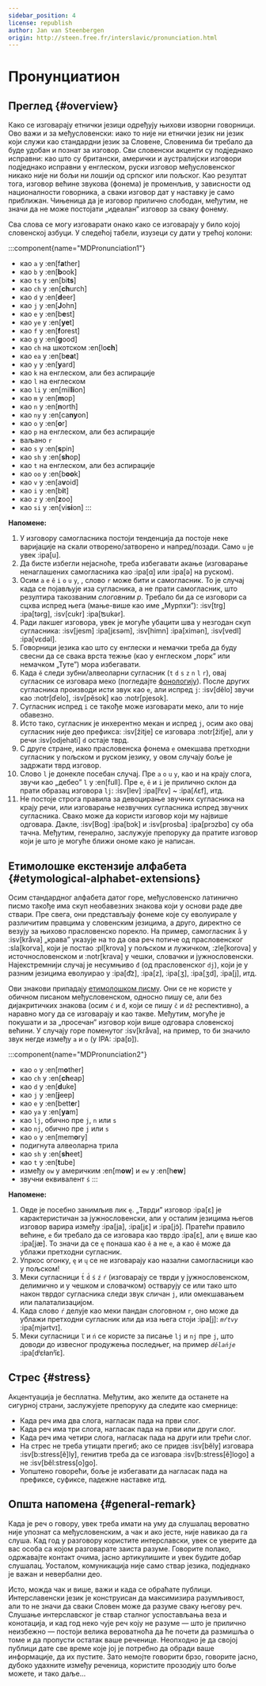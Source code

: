 ```yaml
---
sidebar_position: 4
license: republish
author: Jan van Steenbergen
origin: http://steen.free.fr/interslavic/pronunciation.html
---
```


# Пронунциатион

## Преглед \{#overview}

Како се изговарају етнички језици одређују њихови изворни говорници. Ово важи и за међусловенски: иако то није ни етнички језик ни језик који служи као стандардни језик за Словене, Словенима би требало да буде удобан и познат за изговор. Сви словенски акценти су подједнако исправни: као што су британски, амерички и аустралијски изговори подједнако исправни у енглеском, руски изговор међусловенског никако није ни бољи ни лошији од српског или пољског. Као резултат тога, изговор већине звукова (фонема) је променљив, у зависности од националности говорника, а сваки изговор дат у наставку је само приближан. Чињеница да је изговор прилично слободан, међутим, не значи да не може постојати „идеалан” изговор за сваку фонему.

Сва слова се могу изговарати онако како се изговарају у било којој словенској азбуци. У следећој табели, изузеци су дати у трећој колони:

:::component{name="MDPronunciation1"}
- као `a` у :en[f**a**ther]
- као `b` у :en[**b**ook]
- као `ts` у :en[bi**ts**]
- као `ch` у :en[**ch**urch]
- као `d` у :en[**d**eer]
- као `j` у :en[**J**ohn]
- као `e` у :en[b**e**st]
- као `ye` у :en[**ye**t]
- као `f` у :en[**f**orest]
- као `g` у :en[**g**ood]
- као `ch` на шкотском :en[lo**ch**]
- као `ea` у :en[b**ea**t]
- као `y` у :en[**y**ard]
- као `k` на енглеском, али без аспирације
- као `l` на енглеском
- као `li` у :en[mil**li**on]
- као `m` у :en[**m**op]
- као `n` у :en[**n**orth]
- као `ny` у :en[ca**ny**on]
- као `o` у :en[**o**r]
- као `p` на енглеском, али без аспирације
- ваљано `r`
- као `s` у :en[**s**pin]
- као `sh` у :en[**sh**op]
- као `t` на енглеском, али без аспирације
- као `oo` у :en[b**oo**k]
- као `v` у :en[a**v**oid]
- као `i` у :en[b**i**t]
- као `z` у :en[**z**oo]
- као `si` у :en[vi**si**on]
:::

**Напомене:**

1. У изговору самогласника постоји тенденција да постоје неке варијације на скали отворено/затворено и напред/позади. Само `u` је увек :ipa[u].
2. Да бисте избегли нејасноће, треба избегавати акање (изговарање ненаглашених самогласника као :ipa[ɑ] или :ipa[ə] на руском).
3. Осим `a` `e` `ě` `i` `o` `u` `y`, , слово `r` може бити и самогласник. То је случај када се појављује иза сугласника, а не прати самогласник, што резултира такозваним _слоговним р_. Требало би да се изговори са сцхва испред њега (мање-више као име „Мурпхи”): :isv[trg] :ipa[tərg], :isv[cukr] :ipa[ʦukər].
4. Ради лакшег изговора, увек је могуће убацити шва у незгодан скуп сугласника: :isv[jesm] :ipa[jɛsǝm], :isv[himn] :ipa[ximǝn], :isv[vedl] :ipa[vɛdǝl].
5. Говорници језика као што су енглески и немачки треба да буду свесни да се свака врста тежње (као у енглеском „порк” или немачком „Туте”) мора избегавати.
6. Када `ě` следи зубни/алвеоларни сугласник (`t` `d` `s` `z` `n` `l` `r`), овај сугласник се изговара меко (погледајте [фонологију][1]). После других сугласника производи исти звук као `e`, али испред `j`: :isv[dělo] звучи као :notr[ďelo], :isv[pěsok]  као :notr[pjesok].
7. Сугласник испред `i` се такође може изговарати меко, али то није обавезно.
8. Исто тако, сугласник је инхерентно мекан и испред `j`, осим ако овај сугласник није део префикса: :isv[žitje] се изговара :notr[žiťje], али у речи :isv[odjehati] `d` остаје тврд.
9. С друге стране, иако прасловенска фонема `e` омекшава претходни сугласник у пољском и руском језику, у овом случају боље је задржати тврд изговор.
10. Слово `l` је донекле посебан случај. Пре `a` `o` `u` `y`,  као и на крају слога, звучи као „дебео” `l` у :en[full]. Пре `e`, `ě`  и `i` је прилично склон да прати образац изговора `lj`: :isv[lev] :ipa[lʲɛv]  \~ :ipa[ʎɛf], итд.
11. Не постоје строга правила за девоцирање звучних сугласника на крају речи, или изговарање незвучних сугласника испред звучних сугласника. Свако може да користи изговор који му највише одговара. Дакле, :isv[Bog] :ipa[bɔk]  и :isv[prosba] :ipa[prɔzbɑ]  су оба тачна. Међутим, генерално, заслужује препоруку да пратите изговор који је што је могуће ближи ономе како је написан.

## Етимолошке екстензије алфабета \{#etymological-alphabet-extensions}

Осим стандардног алфабета датог горе, међусловенско латинично писмо такође има скуп необавезних знакова који у основи раде две ствари. Пре свега, они представљају фонеме које су еволуирале у различитим правцима у словенским језицима, а друго, директно се везују за њихово прасловенско порекло. На пример, самогласник `å` у :isv[kråva] „крава” указује на то да ова реч потиче од прасловенског :sla[korva], који је постао :pl[krova] у пољском и лужичком, :zle[korova] у источнословенском и :notr[krava] у чешки, словачки и јужнословенски. Најекстремнији случај је несумњиво `đ` (од прасловенског `dj`), који је у разним језицима еволуирао у :ipa[d͡z], :ipa[z], :ipa[ʒ], :ipa[ʒd], :ipa[j],  итд.

Ови знакови припадају [етимолошком писму][2]. Они се не користе у обичном писаном међусловенском, односно пишу се, али без дијакритичких знакова (осим `ć` и `đ`, који се пишу `č` и `dž` респективно), а наравно могу да се изговарају и као такве. Међутим, могуће је покушати и за „просечан” изговор који више одговара словенској већини. У случају горе поменутог :isv[kråva], на пример, то би значило звук негде између `a` и `o` (у IPA: :ipa[ɒ]).

:::component{name="MDPronunciation2"}
- као `o` у :en[m**o**ther]
- као `ch` у :en[**ch**eap]
- као `d` у :en[**d**uke]
- као `j` у :en[**j**eep]
- као `e` у :en[bett**e**r]
- као `ya` у :en[**ya**m]
- као `lj`, обично пре `j`, `n`  или `s`
- као `nj`, обично пре `j` или `s`
- као `o` у :en[mem**o**ry]
- подигнута алвеоларна трила
- као `sh` у :en[**sh**eet]
- као `t` у :en[**t**ube]
- између `ow` у америчким :en[m**ow**] и `ew` у :en[h**ew**]
- звучни еквивалент `ś`
:::

**Напомене:**

1. Овде је посебно занимљив лик `ę`. „Тврди” изговор :ipa[ɛ] је карактеристичан за јужнословенски, али у осталим језицима његов изговор варира између :ipa[ja], :ipa[jɛ]  и :ipa[jɔ̃]. Пратећи правило већине, `e` би требало да се изговара као тврдо :ipa[ɛ], али `ę` више као :ipa[jæ]. То значи да се `ę` понаша као `ě` а не `e`, а као `ě` може да ублажи претходни сугласник.
2. Упркос огонку, `ę` и `ų` се не изговарају као назални самогласници као у пољском!
3. Меки сугласници `t́` `d́` `ś` `ź` `ŕ`  (изговарају се тврди у јужнословенском, делимично и у чешком и словачком) остварују се или тако што након тврдог сугласника следи звук сличан `j`, или омекшавањем или палатализацијом.
4. Када слово `ŕ` делује као меки пандан слоговном `r`, оно може да ублажи претходни сугласник или да иза њега стоји :ipa[j]: _`mŕtvy`_ :ipa[mjǝrtvɪ].
5. Меки сугласници `ľ` и `ń` се користе за писање `lj` и `nj` пре `j`, што доводи до извесног продужења последњег, на пример _`dělańje`_ :ipa[dʲɛɫanʲĭɛ].

## Стрес \{#stress}

Акцентуација је бесплатна. Међутим, ако желите да останете на сигурној страни, заслужујете препоруку да следите као смернице:

- Када реч има два слога, нагласак пада на први слог.
- Када реч има три слога, нагласак пада на први или други слог.
- Када реч има четири слога, нагласак пада на други или трећи слог.
- На стрес не треба утицати прегиб; ако се придев :isv[běly] изговара :isv[b:stress[ě]ly], генитив треба да се изговара :isv[b:stress[ě]logo] а не :isv[běl:stress[o]go].
- Уопштено говорећи, боље је избегавати да нагласак пада на префиксе, суфиксе, падежне наставке итд.

## Општа напомена \{#general-remark}

Када је реч о говору, увек треба имати на уму да слушалац вероватно није упознат са међусловенским, а чак и ако јесте, није навикао да га слуша. Кад год у разговору користите интерславски, увек се уверите да вас особа са којом разговарате заиста разуме. Говорите полако, одржавајте контакт очима, јасно артикулишите и увек будите добар слушалац. Уосталом, комуникација није само ствар језика, подједнако је важан и невербални део.

Исто, можда чак и више, важи и када се обраћате публици. Интерславенски језик је конструисан да максимизира разумљивост, али то не значи да сваки Словен може да разуме сваку његову реч. Слушање интерславског је ствар сталног успостављања веза и конотација, и кад год неко чује реч коју не разуме — што је прилично неизбежно — постоји велика вероватноћа да ће почети да размишља о томе и да пропусти остатак ваше реченице. Неопходно је да својој публици дате све време које јој је потребно да обради ваше информације, да их пустите. Зато немојте говорити брзо, говорите јасно, дубоко удахните између реченица, користите прозодију што боље можете, и тако даље...

[1]: ./phonology.md#hard_and_soft

[2]: orthography.md#etymological_alphabet
